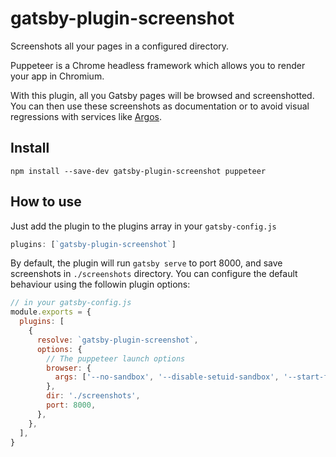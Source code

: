# gatsby-plugin-screenshot

Screenshots all your pages in a configured directory.

Puppeteer is a Chrome headless framework which allows you to render your app in Chromium.

With this plugin, all you Gatsby pages will be browsed and screenshotted. You can then use
these screenshots as documentation or to avoid visual regressions with services like [Argos](https://www.argos-ci.com/).

## Install

`npm install --save-dev gatsby-plugin-screenshot puppeteer`

## How to use

Just add the plugin to the plugins array in your `gatsby-config.js`

```javascript
plugins: [`gatsby-plugin-screenshot`]
```

By default, the plugin will run `gatsby serve` to port 8000, and save screenshots in `./screenshots` directory.
You can configure the default behaviour using the followin plugin options:

```javascript
// in your gatsby-config.js
module.exports = {
  plugins: [
    {
      resolve: `gatsby-plugin-screenshot`,
      options: {
        // The puppeteer launch options
        browser: {
          args: ['--no-sandbox', '--disable-setuid-sandbox', '--start-fullscreen']
        },
        dir: './screenshots',
        port: 8000,
      },
    },
  ],
}
```

